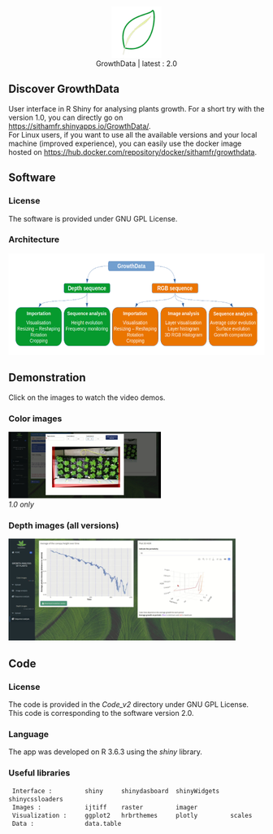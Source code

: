 
<div align="center">
     <span title="Docker Hub : GrowthData">
          <a href="https://hub.docker.com/repository/docker/sithamfr/growthdata" target="_tab" rel="noopener noreferrer">
               <img src="https://github.com/Sithamfr/GrowthData/blob/master/Medias/logo_growthdata.png" alt="Logo" width="100"/>
          </a>
     </span>
</div>

<div align="center">GrowthData | latest : 2.0</div>

## Discover GrowthData

User interface in R Shiny for analysing plants growth.
For a short try with the version 1.0, you can directly go on <a href="https://sithamfr.shinyapps.io/GrowthData/" target="_tab" rel="noopener noreferrer">https://sithamfr.shinyapps.io/GrowthData/</a>.<br>
For Linux users, if you want to use all the available versions and your local machine (improved experience), you can easily use the docker image hosted on <a href="https://hub.docker.com/repository/docker/sithamfr/growthdata" target="_tab" rel="noopener noreferrer">https://hub.docker.com/repository/docker/sithamfr/growthdata</a>.

## Software

### License

The software is provided under GNU GPL License.

### Architecture

<span title="Architecture of GrowthData">
     <img src="https://github.com/Sithamfr/GrowthData/blob/master/Medias/schema_app.png" alt="Schema" height="200"/>
</span>

## Demonstration

Click on the images to watch the video demos.

### Color images

<div width=300>
     <a href="https://youtu.be/Q4Ofqn-mKlg">
          <span title="Watch the demo with color images">
               <img src="https://raw.githubusercontent.com/Sithamfr/GrowthData/master/Medias/vignette_color.png" alt="Watch the demo with color images" width=300>
          </span>
     </a>
     <div class="align:right !important;">
          <i>1.0 only</i>
     </div>
</div>

### Depth images  (all versions)

<a href="https://youtu.be/GfgNH0sg_Qg">
     <span title="Watch the demo with depth images">
          <img src="https://raw.githubusercontent.com/Sithamfr/GrowthData/master/Medias/vignette_depth.png" alt="Watch the demo with depth images" height=200>
     </span>
</a>

## Code

### License

The code is provided in the *Code_v2* directory under GNU GPL License. This code is corresponding to the software version 2.0.

### Language

The app was developed on R 3.6.3 using the *shiny* library.

### Useful libraries

     Interface :         shiny     shinydasboard  shinyWidgets   shinycssloaders
     Images :            ijtiff    raster         imager
     Visualization :     ggplot2   hrbrthemes     plotly         scales
     Data :              data.table

